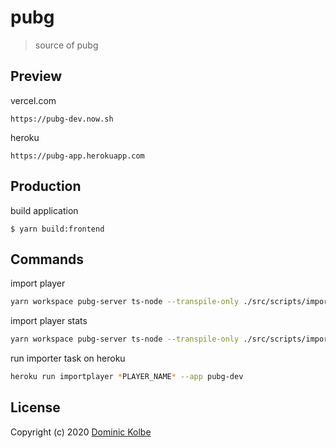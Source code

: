 # pubg

> source of pubg

## Preview

vercel.com

```
https://pubg-dev.now.sh
```

heroku

```
https://pubg-app.herokuapp.com
```

## Production

build application

```
$ yarn build:frontend
```

## Commands

import player

```bash
yarn workspace pubg-server ts-node --transpile-only ./src/scripts/importplayer.ts *PLAYER_NAME*
```

import player stats

```bash
yarn workspace pubg-server ts-node --transpile-only ./src/scripts/importlifetimestats.ts *PLAYER_NAME*
```

run importer task on heroku

```bash
heroku run importplayer *PLAYER_NAME* --app pubg-dev
```

## License

Copyright (c) 2020 [Dominic Kolbe](https://dominickolbe.dk)
